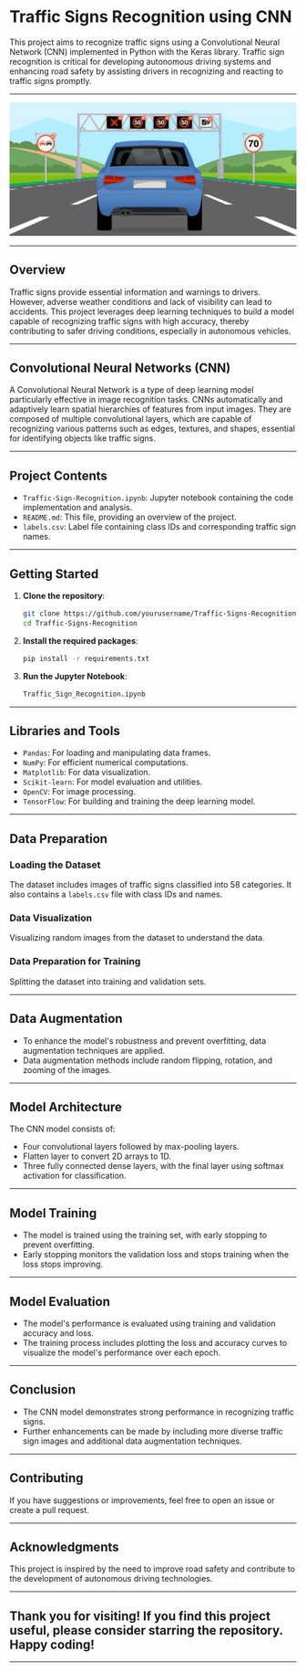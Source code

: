
# Traffic Signs Recognition using CNN 

This project aims to recognize traffic signs using a Convolutional Neural Network (CNN) implemented in Python with the Keras library. Traffic sign recognition is critical for developing autonomous driving systems and enhancing road safety by assisting drivers in recognizing and reacting to traffic signs promptly.

---

<div align="center">
  <img src="./sign.png" alt="Traffic Sign Recognition" style="border:none;">
</div>

---

## Overview

Traffic signs provide essential information and warnings to drivers. However, adverse weather conditions and lack of visibility can lead to accidents. This project leverages deep learning techniques to build a model capable of recognizing traffic signs with high accuracy, thereby contributing to safer driving conditions, especially in autonomous vehicles.

---

## Convolutional Neural Networks (CNN)

A Convolutional Neural Network is a type of deep learning model particularly effective in image recognition tasks. CNNs automatically and adaptively learn spatial hierarchies of features from input images. They are composed of multiple convolutional layers, which are capable of recognizing various patterns such as edges, textures, and shapes, essential for identifying objects like traffic signs.

---

## Project Contents

- `Traffic-Sign-Recognition.ipynb`: Jupyter notebook containing the code implementation and analysis.
- `README.md`: This file, providing an overview of the project.
- `labels.csv`: Label file containing class IDs and corresponding traffic sign names.

---

## Getting Started

1. **Clone the repository**:
   ```bash
   git clone https://github.com/yourusername/Traffic-Signs-Recognition.git
   cd Traffic-Signs-Recognition
2. **Install the required packages**:
   ```bash
   pip install -r requirements.txt
3. **Run the Jupyter Notebook**:
   ```bash
   Traffic_Sign_Recognition.ipynb

---

## Libraries and Tools

- `Pandas`: For loading and manipulating data frames.
- `NumPy`: For efficient numerical computations.
- `Matplotlib`: For data visualization.
- `Scikit-learn`: For model evaluation and utilities.
- `OpenCV`: For image processing.
- `TensorFlow`: For building and training the deep learning model.

---

## Data Preparation

### Loading the Dataset

The dataset includes images of traffic signs classified into 58 categories. It also contains a `labels.csv` file with class IDs and names.

### Data Visualization

Visualizing random images from the dataset to understand the data.

### Data Preparation for Training

Splitting the dataset into training and validation sets.

---

## Data Augmentation

- To enhance the model's robustness and prevent overfitting, data augmentation techniques are applied.
- Data augmentation methods include random flipping, rotation, and zooming of the images.

---

## Model Architecture

The CNN model consists of:
- Four convolutional layers followed by max-pooling layers.
- Flatten layer to convert 2D arrays to 1D.
- Three fully connected dense layers, with the final layer using softmax activation for classification.

---

## Model Training

- The model is trained using the training set, with early stopping to prevent overfitting.
- Early stopping monitors the validation loss and stops training when the loss stops improving.

---

## Model Evaluation

- The model's performance is evaluated using training and validation accuracy and loss.
- The training process includes plotting the loss and accuracy curves to visualize the model's performance over each epoch.

---

## Conclusion

- The CNN model demonstrates strong performance in recognizing traffic signs.
- Further enhancements can be made by including more diverse traffic sign images and additional data augmentation techniques.

---

## Contributing

If you have suggestions or improvements, feel free to open an issue or create a pull request.

---

## Acknowledgments
This project is inspired by the need to improve road safety and contribute to the development of autonomous driving technologies.

---

## Thank you for visiting! If you find this project useful, please consider starring the repository. Happy coding!

---
